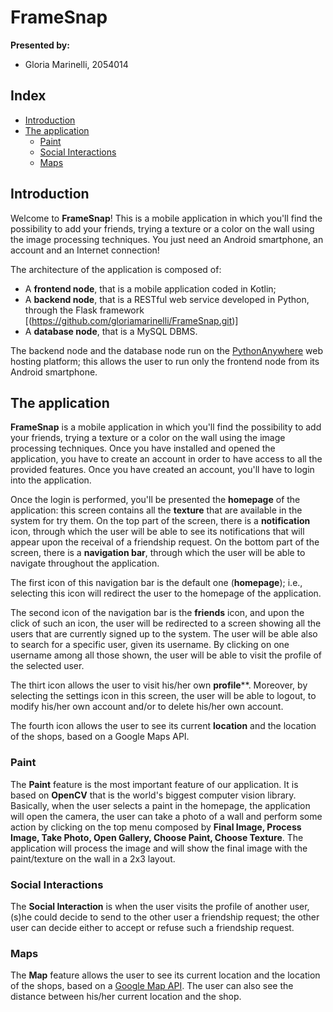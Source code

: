 # FrameSnap

**Presented by:**

- Gloria Marinelli, 2054014

## Index

- [Introduction](#introduction)
- [The application](#the-application)
  - [Paint](#paint)
  - [Social Interactions](#social-interactions)
  - [Maps](#maps)

## Introduction

Welcome to **FrameSnap**! This is a mobile application in which you'll find the possibility to add your friends, trying a texture or a color on the wall using the image processing techniques. You just need an Android smartphone, an account and an Internet connection!

The architecture of the application is composed of:

- A **frontend node**, that is a mobile application coded in Kotlin;
- A **backend node**, that is a RESTful web service developed in Python, through the Flask framework [(https://github.com/gloriamarinelli/FrameSnap.git)]
- A **database node**, that is a MySQL DBMS.

The backend node and the database node run on the [PythonAnywhere](https://www.pythonanywhere.com/) web hosting platform; this allows the user to run only the frontend node from its Android smartphone.

## The application

**FrameSnap** is a mobile application in which you'll find the possibility to add your friends, trying a texture or a color on the wall using the image processing techniques. Once you have installed and opened the application, you have to create an account in order to have access to all the provided features. Once you have created an account, you'll have to login into the application.

Once the login is performed, you'll be presented the **homepage** of the application: this screen contains all the **texture** that are available in the system for try them. On the top part of the screen, there is a **notification** icon, through which the user will be able to see its notifications that will appear upon the receival of a friendship request. On the bottom part of the screen, there is a **navigation bar**, through which the user will be able to navigate throughout the application. 

The first icon of this navigation bar is the default one (**homepage**); i.e., selecting this icon will redirect the user to the homepage of the application.

The second icon of the navigation bar is the **friends** icon, and upon the click of such an icon, the user will be redirected to a screen showing all the users that are currently signed up to the system. The user will be able also to search for a specific user, given its username. By clicking on one username among all those shown, the user will be able to visit the profile of the selected user.

The thirt icon allows the user to visit his/her own **profile****. Moreover, by selecting the settings icon in this screen, the user will be able to logout, to modify his/her own account and/or to delete his/her own account.

The fourth icon allows the user to see its current **location** and the location of the shops, based on a Google Maps API.

### Paint

The **Paint** feature is the most important feature of our application. It is based on **OpenCV** that is the world's biggest computer vision library. Basically, when the user selects a paint in the homepage, the application will open the camera, the user can take a photo of a wall and perform some action by clicking on the top menu composed by **Final Image, Process Image, Take Photo, Open Gallery, Choose Paint, Choose Texture**. The application will process the image and will show the final image with the paint/texture on the wall in a 2x3 layout.

### Social Interactions

The **Social Interaction** is when the user visits the profile of another user, (s)he could decide to send to the other user a friendship request; the other user can decide either to accept or refuse such a friendship request. 

### Maps

The **Map** feature allows the user to see its current location and the location of the shops, based on a [Google Map API](https://developers.google.com/maps/documentation/android-sdk). The user can also see the distance between his/her current location and the shop.



